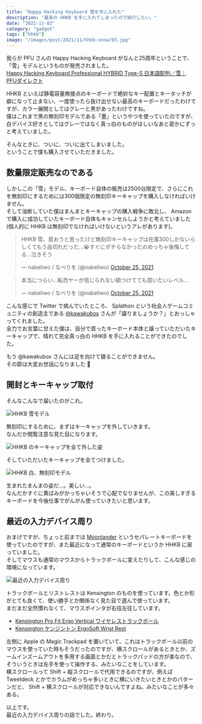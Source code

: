 ```yaml
---
title: "Happy Hacking Keyboard 雪を手に入れた"
description: "最高の HHKB を手に入れてしまったので紹介したい。"
date: "2021-11-03"
category: "gadget"
tags: ["hhkb"]
image: "/images/post/2021/11/hhkb-snow/03.jpg"
---
```


我らが PFU さんの Happy Hacking Keyboard がなんと25周年ということで、「雪」モデルというものが発売されました。  
[Happy Hacking Keyboard Professional HYBRID Type-S 日本語配列／雪｜PFUダイレクト](https://www.pfu.fujitsu.com/direct/hhkb/detail_pd-kb820ys.html)

HHKB といえば静電容量無接点のキーボードで絶妙なキー配置とキータッチが癖になって止まない、一度使ったら抜け出せない最高のキーボードだったわけですが、カラー展開としてはグレーと黒があったわけですね。  
僕はこれまで黒の無刻印モデルである「墨」というやつを使っていたのですが、白デバイス好きとしてはグレーではなく真っ白のものがほしいなあと密かにずっと考えていました。

そんなときに、ついに、ついに出てしまいました。  
ということで僕も購入させていただきました。

## 数量限定販売なのである

しかしこの「雪」モデル、キーボード自体の販売は2500台限定で、さらにこれを無刻印にするためには300個限定の無刻印キーキャップを購入しなければいけません。  
そして油断していた僕はまんまとキーキャップの購入戦争に敗北し、 Amazon で購入に成功していたキーボード自体もキャンセルしようかと考えていました(個人的に HHKB は無刻印でなければいけないというアレがあります)。

<blockquote class="twitter-tweet"><p lang="ja" dir="ltr">HHKB 雪、買おうと思ったけど無刻印キーキャップは在庫300しかないらしくてもう品切れだった…😭すぐにポチらなかったのめっちゃ後悔してる…泣きそう</p>&mdash; nabeliwo / なべりを (@nabeliwo) <a href="https://twitter.com/nabeliwo/status/1452643467063029767?ref_src=twsrc%5Etfw">October 25, 2021</a></blockquote> <script async src="https://platform.twitter.com/widgets.js" charset="utf-8"></script>

<blockquote class="twitter-tweet"><p lang="ja" dir="ltr">本当につらい…転売ヤーが信じられない額つけてても買いたいレベル…</p>&mdash; nabeliwo / なべりを (@nabeliwo) <a href="https://twitter.com/nabeliwo/status/1452644345127981057?ref_src=twsrc%5Etfw">October 25, 2021</a></blockquote> <script async src="https://platform.twitter.com/widgets.js" charset="utf-8"></script>

こんな感じで Twitter で病んでいたところ、 Splathon という社会人ゲームコミュニティの創造主である [@kawakubox](https://twitter.com/kawakubox) さんが「譲りましょうか？」とおっしゃってくれました。  
全力でお言葉に甘えた僕は、自分で買ったキーボード本体と譲っていただいたキーキャップで、晴れて完全真っ白の HHKB を手に入れることができたのでした。

もう @kawakubox さんには足を向けて寝ることができません。  
その節は大変お世話になりました :pray:

## 開封とキーキャップ取付

そんなこんなで届いたのがこれ。

![HHKB 雪モデル](/images/post/2021/11/hhkb-snow/01.jpg "HHKB 雪モデル")

無刻印にするために、まずはキーキャップを外していきます。  
なんだか閲覧注意な見た目になります。

![HHKB のキーキャップを全て外した姿](/images/post/2021/11/hhkb-snow/02.jpg "HHKB のキーキャップを全て外した姿")

そしていただいたキーキャップを全てつけました。

![HHKB 白、無刻印モデル](/images/post/2021/11/hhkb-snow/03.jpg "HHKB 白、無刻印モデル")

生まれたまんまの姿だ…。美しい…。  
なんだかすぐに黄ばみがかっちゃいそうで心配でなりませんが、この美しすぎるキーボードを今後仕事でがんがん使っていきたいと思います。

## 最近の入力デバイス周り

おまけですが、ちょっと前までは [Moonlander](https://www.zsa.io/moonlander/) というセパレートキーボードを使っていたのですが、また最近になって通常のキーボードというか HHKB に戻っていました。  
そしてマウスも通常のマウスからトラックボールに変えたりして、こんな感じの環境になっています。

![最近の入力デバイス周り](/images/post/2021/11/hhkb-snow/04.jpg "最近の入力デバイス周り")

トラックボールとリストレストは Kensington のものを使っています。色とか形がとても良くて、使い勝手とか関係なく見た目で選んで使っています。  
まだまだ全然慣れなくて、マウスポインタが右往左往しています。

- [Kensington Pro Fit Ergo Vertical ワイヤレストラックボール](https://www.amazon.co.jp/dp/B08WLQ4MM4)
- [Kensington ケンジントン ErgoSoft Wrist Rest](https://www.amazon.co.jp/dp/B08L94QDJY)

左側に Apple の Magic Trackpad を置いていて、これはトラックボール以前のマウスを使っていた時もそうだったのですが、横スクロールがあるときとか、ズームインズームアウトを多用する画面とかだとトラックパッドの方が楽なので、そういうときは左手を使って操作する、みたいなことをしています。  
横スクロールって Shift + 縦スクロールで代用できるのですが、例えば Tweetdeck とかでカラムがめっちゃ多いときに横にいきたいときとかのパターンだと、 Shift + 横スクロールが対応できないんですよね。みたいなことが多々ある。

以上です。  
最近の入力デバイス周りの話でした。終わり。
